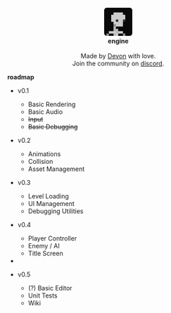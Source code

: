 <div id="header">
    <p align="center">
      <img width="64px" height="64px" style="border-radius: 6px;" src="res/tex/icon.png"><br>
      <b>engine</b><br><br>
      Made by <a href="http://tek256.com">Devon</a> with love.<br>
      Join the community on <a href="https://discordapp.com/invite/63GvpMh">discord</a>.
    </p>
</div>

<p><b>roadmap</b></p>
<ul id="roadmap">
	<li><p>v0.1</p>
		<ul>
			<li>Basic Rendering</li>
			<li>Basic Audio</li>
			<li><strike>Input</strike></li>
			<li><strike>Basic Debugging</strike></li>
		</ul>
	</li>
	<li><p>v0.2</p>
		<ul>
			<li>Animations</li>
			<li>Collision</li>
			<li>Asset Management</li>
		</ul>
	</li>
	<li><p>v0.3</p>
		<ul>
			<li>Level Loading</li>
			<li>UI Management</li>
			<li>Debugging Utilities</li>
		</ul>
	</li>
	<li><p>v0.4</p>
		<ul>
			<li>Player Controller</li>
			<li>Enemy / AI</li>
			<li>Title Screen</li>
		</ul>
	<li>
	<li><p>v0.5</p>
		<ul>
			<li>(?) Basic Editor</li>
			<li>Unit Tests</li>
			<li>Wiki</li>
		</ul>
	</li>
</ul>
